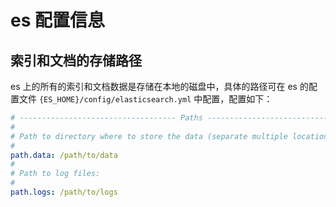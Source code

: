 # es 配置信息

## 索引和文档的存储路径

es 上的所有的索引和文档数据是存储在本地的磁盘中，具体的路径可在 es 的配置文件 `{ES_HOME}/config/elasticsearch.yml` 中配置，配置如下：

```yml
# ----------------------------------- Paths ------------------------------------
#
# Path to directory where to store the data (separate multiple locations by comma):
#
path.data: /path/to/data
#
# Path to log files:
#
path.logs: /path/to/logs
```

